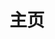 ---
home: true
head:
  - - meta
    - http-equiv: Content-Security-Policy
      content: upgrade-insecure-requests
layout: Blog
icon: home
title: 主页
bgImage: arknights_bk.jpg
bgImageStyle: {
  "height": "400px"
}
heroImage: header.png
heroText: 五十岚の博客
heroFullScreen: false
heroImageStyle: {
  "margin-top": "0px",
  "margin-bottom": "76px",
}
tagline: 吃的多、睡得香、寄的快、摆滴溜~
projects:
  - icon: project
    name: UFS
    desc: 分布式私有云存储
    link: https://www.deadly-exception.icu:31443

  - icon: link
    name: PVE
    desc: 虚拟化
    link: https://www.deadly-exception.icu:8006/

  - icon: book
    name: 书籍
    desc: 一些经典旧书...
    link: book/

  # - icon: friend
  #   name: 小兴趣
  #   desc: 一些小兴趣呀
  #   link: paint/

  # - icon: article
  #   name: 老版本
  #   desc: dumi搭的文档，真弟拉胯
  #   link: http://www.deadly-exception.icu:8888/

  # - icon: discover
  #   name: 播放器
  #   desc: 第三方开源播放器
  #   link: https://netease-music.fe-mm.com/#/music/playlist

  - icon: /arknights_logo.png
    name: 五十岚
    desc: 关于五十岚~
    link: intro

footer: MIT Licensed | Copyright © 2021-present Igarashi
---